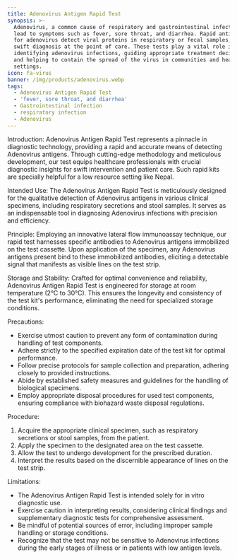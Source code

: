 ```yaml
---
title: Adenovirus Antigen Rapid Test
synopsis: >-
  Adenovirus, a common cause of respiratory and gastrointestinal infections, can
  lead to symptoms such as fever, sore throat, and diarrhea. Rapid antigen tests
  for adenovirus detect viral proteins in respiratory or fecal samples, enabling
  swift diagnosis at the point of care. These tests play a vital role in quickly
  identifying adenovirus infections, guiding appropriate treatment decisions,
  and helping to contain the spread of the virus in communities and healthcare
  settings.
icon: fa-virus
banner: /img/products/adenovirus.webp
tags:
  - Adenovirus Antigen Rapid Test
  - 'fever, sore throat, and diarrhea'
  - Gastrointestinal infection
  - respiratory infection
  - Adenovirus
---
```



Introduction: Adenovirus Antigen Rapid Test represents a pinnacle in diagnostic technology, providing a rapid and accurate means of detecting Adenovirus antigens. Through cutting-edge methodology and meticulous development, our test equips healthcare professionals with crucial diagnostic insights for swift intervention and patient care. Such rapid kits are specially helpful for a low resource setting like Nepal.

Intended Use: The Adenovirus Antigen Rapid Test is meticulously designed for the qualitative detection of Adenovirus antigens in various clinical specimens, including respiratory secretions and stool samples. It serves as an indispensable tool in diagnosing Adenovirus infections with precision and efficiency.

Principle: Employing an innovative lateral flow immunoassay technique, our rapid test harnesses specific antibodies to Adenovirus antigens immobilized on the test cassette. Upon application of the specimen, any Adenovirus antigens present bind to these immobilized antibodies, eliciting a detectable signal that manifests as visible lines on the test strip.

Storage and Stability: Crafted for optimal convenience and reliability, Adenovirus Antigen Rapid Test is engineered for storage at room temperature (2°C to 30°C). This ensures the longevity and consistency of the test kit's performance, eliminating the need for specialized storage conditions.

Precautions:

* Exercise utmost caution to prevent any form of contamination during handling of test components.
* Adhere strictly to the specified expiration date of the test kit for optimal performance.
* Follow precise protocols for sample collection and preparation, adhering closely to provided instructions.
* Abide by established safety measures and guidelines for the handling of biological specimens.
* Employ appropriate disposal procedures for used test components, ensuring compliance with biohazard waste disposal regulations.

Procedure:

1. Acquire the appropriate clinical specimen, such as respiratory secretions or stool samples, from the patient.
2. Apply the specimen to the designated area on the test cassette.
3. Allow the test to undergo development for the prescribed duration.
4. Interpret the results based on the discernible appearance of lines on the test strip.

Limitations:

* The Adenovirus Antigen Rapid Test is intended solely for in vitro diagnostic use.
* Exercise caution in interpreting results, considering clinical findings and supplementary diagnostic tests for comprehensive assessment.
* Be mindful of potential sources of error, including improper sample handling or storage conditions.
* Recognize that the test may not be sensitive to Adenovirus infections during the early stages of illness or in patients with low antigen levels.
